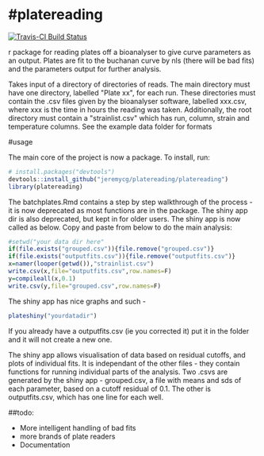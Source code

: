 #platereading
============

[![Travis-CI Build Status](https://travis-ci.org/jeremycg/platereading.png?branch=master)](https://travis-ci.org/jeremycg/platereading)

r package for reading plates off a bioanalyser to give curve parameters as an output.
Plates are fit to the buchanan curve by nls (there will be bad fits) and the parameters output for further analysis.

Takes input of a directory of directories of reads. The main directory must have one directory, labelled "Plate xx", for each run. These directories must contain the .csv files given by the bioanalyser software, labelled xxx.csv, where xxx is the time in hours the reading was taken.
Additionally, the root directory must contain a "strainlist.csv" which has run, column, strain and temperature columns.
See the example data folder for formats

#usage

The main core of the project is now a package. To install, run:

```R
# install.packages("devtools")
devtools::install_github("jeremycg/platereading/platereading")
library(platereading)
```

The batchplates.Rmd contains a step by step walkthrough of the process - it is now deprecated as most functions are in the package.
The shiny app dir is also deprecated, but kept in for older users. The shiny app is now called as below.
Copy and paste from below to do the main analysis:

```R
#setwd("your data dir here"
if(file.exists("grouped.csv")){file.remove("grouped.csv")}
if(file.exists("outputfits.csv")){file.remove("outputfits.csv")}
x=namer(looper(getwd()),"strainlist.csv")
write.csv(x,file="outputfits.csv",row.names=F)
y=compileall(x,0.1)
write.csv(y,file="grouped.csv",row.names=F)
```

The shiny app has nice graphs and such -

```R
plateshiny("yourdatadir")
```

If you already have a outputfits.csv (ie you corrected it) put it in the folder and it will not create a new one.


The shiny app allows visualisation of data based on residual cutoffs, and plots of individual fits. It is independant of the other files - they contain functions for running individual parts of the analysis.
Two .csvs are generated by the shiny app - grouped.csv, a file with means and sds of each parameter, based on a cutoff residual of 0.1. The other is outputfits.csv, which has one line for each well.

##todo:
* More intelligent handling of bad fits
* more brands of plate readers
* Documentation
